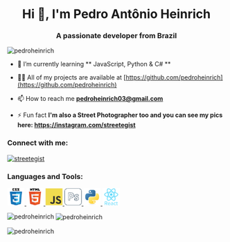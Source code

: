 <h1 align="center">Hi 👋, I'm Pedro Antônio Heinrich</h1>
<h3 align="center">A passionate developer from Brazil</h3>

<p align="left"> <img src="https://komarev.com/ghpvc/?username=pedroheinrich&label=Profile%20views&color=0e75b6&style=flat" alt="pedroheinrich" /> </p>

<script src="https://tryhackme.com/badge/2765858"></script>

- 🌱 I’m currently learning ** JavaScript, Python & C# **

- 👨‍💻 All of my projects are available at [https://github.com/pedroheinrich](https://github.com/pedroheinrich)

- 📫 How to reach me **pedroheinrich03@gmail.com**

- ⚡ Fun fact **I'm also a Street Photographer too and you can see my pics here: https://instagram.com/streetegist**

<h3 align="left">Connect with me:</h3>
<p align="left">
<a href="https://instagram.com/streetegist" target="blank"><img align="center" src="https://raw.githubusercontent.com/rahuldkjain/github-profile-readme-generator/master/src/images/icons/Social/instagram.svg" alt="streetegist" height="30" width="40" /></a>
</p>

<h3 align="left">Languages and Tools:</h3>
<p align="left"> <a href="https://www.w3schools.com/css/" target="_blank" rel="noreferrer"> <img src="https://raw.githubusercontent.com/devicons/devicon/master/icons/css3/css3-original-wordmark.svg" alt="css3" width="40" height="40"/> </a> <a href="https://www.w3.org/html/" target="_blank" rel="noreferrer"> <img src="https://raw.githubusercontent.com/devicons/devicon/master/icons/html5/html5-original-wordmark.svg" alt="html5" width="40" height="40"/> </a> <a href="https://developer.mozilla.org/en-US/docs/Web/JavaScript" target="_blank" rel="noreferrer"> <img src="https://raw.githubusercontent.com/devicons/devicon/master/icons/javascript/javascript-original.svg" alt="javascript" width="40" height="40"/> </a> <a href="https://www.photoshop.com/en" target="_blank" rel="noreferrer"> <img src="https://raw.githubusercontent.com/devicons/devicon/master/icons/photoshop/photoshop-line.svg" alt="photoshop" width="40" height="40"/> </a> <a href="https://www.python.org" target="_blank" rel="noreferrer"> <img src="https://raw.githubusercontent.com/devicons/devicon/master/icons/python/python-original.svg" alt="python" width="40" height="40"/> </a> <a href="https://reactjs.org/" target="_blank" rel="noreferrer"> <img src="https://raw.githubusercontent.com/devicons/devicon/master/icons/react/react-original-wordmark.svg" alt="react" width="40" height="40"/> </a> </p>

<p><img align="left" src="https://github-readme-stats.vercel.app/api/top-langs?username=pedroheinrich&show_icons=true&locale=en&layout=compact" alt="pedroheinrich" /></p>

<p>&nbsp;<img align="center" src="https://github-readme-stats.vercel.app/api?username=pedroheinrich&show_icons=true&locale=en" alt="pedroheinrich" /></p>

<p><img align="center" src="https://github-readme-streak-stats.herokuapp.com/?user=pedroheinrich&" alt="pedroheinrich" /></p>
